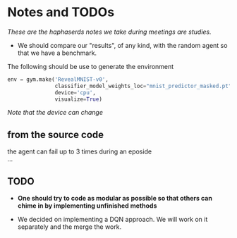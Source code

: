 # Notes and TODOs

*These are the haphaserds notes we take during meetings are studies.*

* We should compare our "results", of any kind, with the random agent
so that we have a benchmark.

The following should be use to generate the environment

```python
env = gym.make('RevealMNIST-v0',
               classifier_model_weights_loc="mnist_predictor_masked.pt",
               device='cpu',
               visualize=True)
```

*Note that the device can change*

## from the source code
the agent can fail up to 3 times during an eposide\
...

## TODO

* **One should try to code as modular as possible
so that others can chime in by implementing unfinished methods**

* We decided on implementing a DQN approach.
We will work on it separately and the merge the work.
